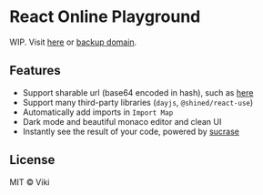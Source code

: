 # React Online Playground

WIP. Visit [here](https://react-online.vercel.app/) or [backup domain](https://react-online.viki.moe/).

## Features

- Support sharable url (base64 encoded in hash), such as [here](https://react-online.viki.moe/#code=aW1wb3J0IHsgY3JlYXRlUm9vdCB9IGZyb20gJ3JlYWN0LWRvbS9jbGllbnQnCmltcG9ydCB7IHVzZU1vdXNlIH0gZnJvbSAnQHNoaW5lZC9yZWFjdC11c2UnCgpmdW5jdGlvbiBBcHAoKSB7CiAgY29uc3QgeyB4LCB5IH0gPSB1c2VNb3VzZSgpCiAgcmV0dXJuIDxkaXY%2BKHgsIHkpOiAoe3h9LCB7eX0pPC9kaXY%2BCn0KCmNyZWF0ZVJvb3QoZG9jdW1lbnQuZ2V0RWxlbWVudEJ5SWQoJ3Jvb3QnKSEpLnJlbmRlcig8QXBwIC8%2BKQo%3D)
- Support many third-party libraries (`dayjs`, `@shined/react-use`)
- Automatically add imports in `Import Map`
- Dark mode and beautiful monaco editor and clean UI
- Instantly see the result of your code, powered by [sucrase](https://github.com/alangpierce/sucrase)

## License

MIT © Viki
